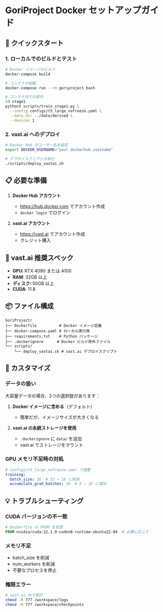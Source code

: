 # GoriProject Docker セットアップガイド

## 🚀 クイックスタート

### 1. ローカルでのビルドとテスト

```bash
# Docker イメージのビルド
docker-compose build

# コンテナの起動
docker-compose run --rm goriproject bash

# コンテナ内での実行
cd stage1
python3 scripts/train_stage1.py \
  --config configs/t5_large_nofreeze.yaml \
  --data_dir ../data/derived \
  --devices 1
```

### 2. vast.ai へのデプロイ

```bash
# Docker Hub のユーザー名を設定
export DOCKER_USERNAME="your_dockerhub_username"

# デプロイスクリプトの実行
./scripts/deploy_vastai.sh
```

## 📋 必要な準備

1. **Docker Hub アカウント**
   - https://hub.docker.com でアカウント作成
   - `docker login` でログイン

2. **vast.ai アカウント**
   - https://vast.ai でアカウント作成
   - クレジット購入

## 🎯 vast.ai 推奨スペック

- **GPU**: RTX 4090 または A100
- **RAM**: 32GB 以上
- **ディスク**: 50GB 以上
- **CUDA**: 11.8

## 📦 ファイル構成

```
GoriProject/
├── Dockerfile          # Docker イメージ定義
├── docker-compose.yaml # ローカル実行用
├── requirements.txt    # Python パッケージ
├── .dockerignore      # Docker ビルド除外ファイル
└── scripts/
    └── deploy_vastai.sh # vast.ai デプロイスクリプト
```

## 🔧 カスタマイズ

### データの扱い

大容量データの場合、2つの選択肢があります：

1. **Docker イメージに含める**（デフォルト）
   - 簡単だが、イメージサイズが大きくなる

2. **vast.ai の永続ストレージを使用**
   - `.dockerignore` に `data/` を追加
   - vast.ai でストレージをマウント

### GPU メモリ不足時の対処

```yaml
# configs/t5_large_nofreeze.yaml で調整
training:
  batch_size: 16  # 32 → 16 に削減
  accumulate_grad_batches: 16  # 8 → 16 に増加
```

## 💡 トラブルシューティング

### CUDA バージョンの不一致
```dockerfile
# Dockerfile の FROM を変更
FROM nvidia/cuda:12.1.0-cudnn8-runtime-ubuntu22.04  # 必要に応じて
```

### メモリ不足
- batch_size を削減
- num_workers を削減
- 不要なプロセスを停止

### 権限エラー
```bash
# vast.ai 内で実行
chmod -R 777 /workspace/logs
chmod -R 777 /workspace/checkpoints
```